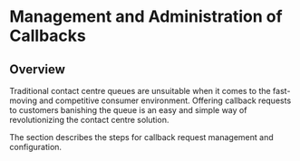 # Management and Administration of Callbacks

## Overview

Traditional contact centre queues are unsuitable when it comes to the
fast-moving and competitive consumer environment. Offering callback
requests to customers banishing the queue is an easy and simple way of
revolutionizing the contact centre solution.

The section describes the steps for callback request management and
configuration.
